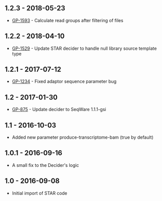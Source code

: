 ## 1.2.3 - 2018-05-23
- [GP-1593](https://jira.oicr.on.ca/browse/GP-1593) - Calculate read groups after filtering of files
## 1.2.2 - 2018-04-10
- [GP-1529](https://jira.oicr.on.ca/browse/GP-1529) - Update STAR decider to handle null library source template type
## 1.2.1 - 2017-07-12
- [GP-1234](https://jira.oicr.on.ca/browse/GP-1234) - Fixed adaptor sequence parameter bug
## 1.2 - 2017-01-30
- [GP-875](https://jira.oicr.on.ca/browse/GP-875) - Update decider to SeqWare 1.1.1-gsi
## 1.1   - 2016-10-03
- Added new parameter produce-transcriptome-bam (true by default)
## 1.0.1 - 2016-09-16
- A small fix to the Decider's logic
## 1.0   - 2016-09-08
- Initial import of STAR code
